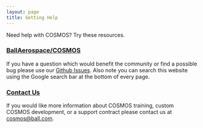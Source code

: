 ```yaml
---
layout: page
title: Getting Help
---
```


Need help with COSMOS? Try these resources.

### [BallAerospace/COSMOS](https://github.com/BallAerospace/COSMOS/issues)

If you have a question which would benefit the community or find a possible bug please use our [Github Issues](https://github.com/BallAerospace/COSMOS/issues). Also note you can search this website using the Google search bar at the bottom of every page.

### [Contact Us](mailto:cosmos@ball.com?subject=COSMOS%20Support%20Inquiry)

If you would like more information about COSMOS training, custom COSMOS development, or a support contract please contact us at [cosmos@ball.com](mailto:cosmos@ball.com?subject=COSMOS%20Support%20Inquiry).
